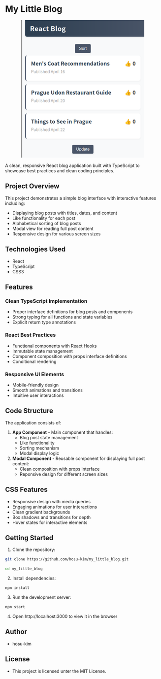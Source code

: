 # My Little Blog

<p align="center">
  <img src="images/example.png" alt="Run example" width="400"/>
</p>

A clean, responsive React blog application built with TypeScript to showcase best practices and clean coding principles.

## Project Overview

This project demonstrates a simple blog interface with interactive features including:
- Displaying blog posts with titles, dates, and content
- Like functionality for each post
- Alphabetical sorting of blog posts
- Modal view for reading full post content
- Responsive design for various screen sizes

## Technologies Used

- React
- TypeScript
- CSS3

## Features

### Clean TypeScript Implementation
- Proper interface definitions for blog posts and components
- Strong typing for all functions and state variables
- Explicit return type annotations

### React Best Practices
- Functional components with React Hooks
- Immutable state management
- Component composition with props interface definitions
- Conditional rendering

### Responsive UI Elements
- Mobile-friendly design
- Smooth animations and transitions
- Intuitive user interactions

## Code Structure

The application consists of:

1. **App Component** - Main component that handles:
	- Blog post state management
	- Like functionality
	- Sorting mechanism
	- Modal display logic
2. **Modal Component** - Reusable component for displaying full post content:
	- Clean composition with props interface
	- Reponsive design for different screen sizes

## CSS Features

- Responsive design with media queries
- Engaging animations for user interactions
- Clean gradient backgrounds
- Box shadows and transitions for depth
- Hover states for interactive elements

## Getting Started

1. Clone the repository:
```bash
git clone https://github.com/hosu-kim/my_little_blog.git
```
```bash
cd my_little_blog
```
2. Install dependencies:
```bash
npm install
```
3. Run the development server:
```bash
npm start
```
4. Open http://localhost:3000 to view it in the browser

## Author
- hosu-kim

## License
- This project is licensed unter the MIT License.